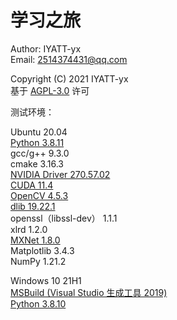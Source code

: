 # 学习之旅

Author: IYATT-yx  
Email: 2514374431@qq.com  

Copyright (C) 2021 IYATT-yx  
基于 [AGPL-3.0](LICENSE) 许可  

测试环境：

Ubuntu 20.04  
[Python 3.8.11](https://blog.iyatt.com/%e5%bc%80%e5%8f%91/2021/10/02/python-%e7%bc%96%e8%af%91%e5%ae%89%e8%a3%85/)  
gcc/g++ 9.3.0  
cmake 3.16.3  
[NVIDIA Driver 270.57.02](https://www.nvidia.cn/geforce/drivers/)  
[CUDA 11.4](https://developer.nvidia.com/cuda-downloads)  
[OpenCV 4.5.3](https://blog.iyatt.com/%e5%bc%80%e5%8f%91/2021/07/19/opencv%e7%bc%96%e8%af%91%e5%ae%89%e8%a3%85/)  
[dlib 19.22.1](https://blog.iyatt.com/%e5%bc%80%e5%8f%91/2021/07/19/dlib%e7%bc%96%e8%af%91%e5%ae%89%e8%a3%85/)  
openssl（libssl-dev） 1.1.1  
xlrd 1.2.0  
[MXNet 1.8.0](https://github.com/apache/incubator-mxnet)  
Matplotlib 3.4.3  
NumPy 1.21.2  

Windows 10 21H1  
[MSBuild (Visual Studio 生成工具 2019)](https://visualstudio.microsoft.com/zh-hans/downloads/)  
[Python 3.8.10](https://www.python.org/downloads/windows/)  
